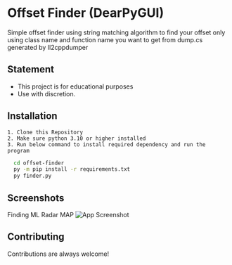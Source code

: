 # Offset Finder (DearPyGUI)

Simple offset finder using string matching algorithm to find your offset only using class name and function name you want to get from dump.cs generated by Il2cppdumper

## Statement

 - This project is for educational purposes
 - Use with discretion.
## Installation
    1. Clone this Repository
    2. Make sure python 3.10 or higher installed
    3. Run below command to install required dependency and run the program

```bash
  cd offset-finder
  py -m pip install -r requirements.txt
  py finder.py
```
    
## Screenshots
Finding ML Radar MAP
![App Screenshot](https://i.imgur.com/rmKDGxG.png)


## Contributing

Contributions are always welcome!

